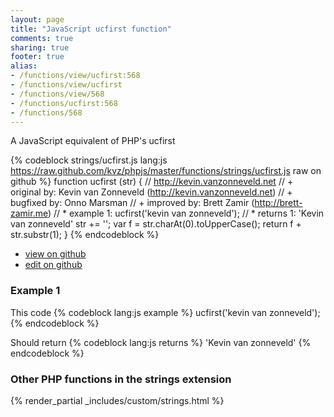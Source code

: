 ```yaml
---
layout: page
title: "JavaScript ucfirst function"
comments: true
sharing: true
footer: true
alias:
- /functions/view/ucfirst:568
- /functions/view/ucfirst
- /functions/view/568
- /functions/ucfirst:568
- /functions/568
---
```

<!-- Generated by Rakefile:build -->
A JavaScript equivalent of PHP's ucfirst

{% codeblock strings/ucfirst.js lang:js https://raw.github.com/kvz/phpjs/master/functions/strings/ucfirst.js raw on github %}
function ucfirst (str) {
  // http://kevin.vanzonneveld.net
  // +   original by: Kevin van Zonneveld (http://kevin.vanzonneveld.net)
  // +   bugfixed by: Onno Marsman
  // +   improved by: Brett Zamir (http://brett-zamir.me)
  // *     example 1: ucfirst('kevin van zonneveld');
  // *     returns 1: 'Kevin van zonneveld'
  str += '';
  var f = str.charAt(0).toUpperCase();
  return f + str.substr(1);
}
{% endcodeblock %}

 - [view on github](https://github.com/kvz/phpjs/blob/master/functions/strings/ucfirst.js)
 - [edit on github](https://github.com/kvz/phpjs/edit/master/functions/strings/ucfirst.js)

### Example 1
This code
{% codeblock lang:js example %}
ucfirst('kevin van zonneveld');
{% endcodeblock %}

Should return
{% codeblock lang:js returns %}
'Kevin van zonneveld'
{% endcodeblock %}


### Other PHP functions in the strings extension
{% render_partial _includes/custom/strings.html %}
